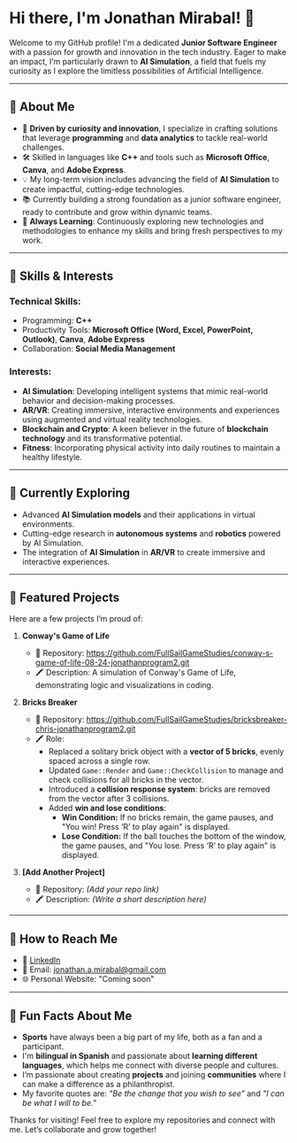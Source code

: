 # Hi there, I'm Jonathan Mirabal! 👋

Welcome to my GitHub profile! I'm a dedicated **Junior Software Engineer** with a passion for growth and innovation in the tech industry. Eager to make an impact, I’m particularly drawn to **AI Simulation**, a field that fuels my curiosity as I explore the limitless possibilities of Artificial Intelligence.


---

## 🚀 About Me
- 🌟 **Driven by curiosity and innovation**, I specialize in crafting solutions that leverage **programming** and **data analytics** to tackle real-world challenges.
- 🛠️ Skilled in languages like **C++** and tools such as **Microsoft Office**, **Canva**, and **Adobe Express**.
- 💡 My long-term vision includes advancing the field of **AI Simulation** to create impactful, cutting-edge technologies.
- 📚 Currently building a strong foundation as a junior software engineer, ready to contribute and grow within dynamic teams.
- 📖 **Always Learning**: Continuously exploring new technologies and methodologies to enhance my skills and bring fresh perspectives to my work.

---

## 🔧 Skills & Interests
### Technical Skills:
- Programming: **C++**
- Productivity Tools: **Microsoft Office (Word, Excel, PowerPoint, Outlook)**, **Canva**, **Adobe Express**
- Collaboration: **Social Media Management**

### Interests:
- **AI Simulation**: Developing intelligent systems that mimic real-world behavior and decision-making processes.
- **AR/VR**: Creating immersive, interactive environments and experiences using augmented and virtual reality technologies.
- **Blockchain and Crypto**: A keen believer in the future of **blockchain technology** and its transformative potential.
- **Fitness**: Incorporating physical activity into daily routines to maintain a healthy lifestyle.

---

## 🌱 Currently Exploring
- Advanced **AI Simulation models** and their applications in virtual environments.  
- Cutting-edge research in **autonomous systems** and **robotics** powered by AI Simulation.  
- The integration of **AI Simulation** in **AR/VR** to create immersive and interactive experiences.

---

## 📂 Featured Projects
Here are a few projects I’m proud of:

1. **Conway's Game of Life**
   - 📌 Repository: https://github.com/FullSailGameStudies/conway-s-game-of-life-08-24-jonathanprogram2.git
   - 🖍️ Description: A simulation of Conway's Game of Life, demonstrating logic and visualizations in coding.

2. **Bricks Breaker**
   - 📌 Repository: https://github.com/FullSailGameStudies/bricksbreaker-chris-jonathanprogram2.git
   - 🖍️ Role:
      - Replaced a solitary brick object with a **vector of 5 bricks**, evenly spaced across a single row.
     - Updated `Game::Render` and `Game::CheckCollision` to manage and check collisions for all bricks in the vector.
     - Introduced a **collision response system**: bricks are removed from the vector after 3 collisions.
     - Added **win and lose conditions**:
       - **Win Condition:** If no bricks remain, the game pauses, and "You win! Press ‘R’ to play again" is displayed.
       - **Lose Condition:** If the ball touches the bottom of the window, the game pauses, and "You lose. Press ‘R’ to play again" is displayed.

3. **[Add Another Project]**
   - 📌 Repository: *(Add your repo link)*
   - 🖍️ Description: *(Write a short description here)*

---

## 📧 How to Reach Me
- 💼 [LinkedIn](https://www.linkedin.com/in/jonathanmirabal)
- 📧 Email: [jonathan.a.mirabal@gmail.com](mailto:jonathan.a.mirabal@gmail.com)
- 🌐 Personal Website: "Coming soon"

---

## 🌟 Fun Facts About Me
- **Sports** have always been a big part of my life, both as a fan and a participant.
- I'm **bilingual in Spanish** and passionate about **learning different languages**, which helps me connect with diverse people and cultures.
- I’m passionate about creating **projects** and joining **communities** where I can make a difference as a philanthropist.
- My favorite quotes are: *"Be the change that you wish to see"* and *"I can be what I will to be."*

Thanks for visiting! Feel free to explore my repositories and connect with me. Let’s collaborate and grow together!
